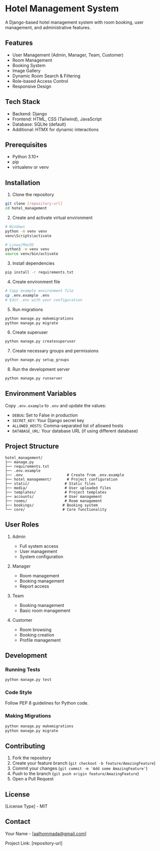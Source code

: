 # Hotel Management System

A Django-based hotel management system with room booking, user management, and administrative features.

## Features

- User Management (Admin, Manager, Team, Customer)
- Room Management
- Booking System
- Image Gallery
- Dynamic Room Search & Filtering
- Role-based Access Control
- Responsive Design

## Tech Stack

- Backend: Django
- Frontend: HTML, CSS (Tailwind), JavaScript
- Database: SQLite (default)
- Additional: HTMX for dynamic interactions

## Prerequisites

- Python 3.10+
- pip
- virtualenv or venv

## Installation

1. Clone the repository
```bash
git clone [repository-url]
cd hotel_management
```

2. Create and activate virtual environment
```bash
# Windows
python -m venv venv
venv\Scripts\activate

# Linux/MacOS
python3 -m venv venv
source venv/bin/activate
```

3. Install dependencies
```bash
pip install -r requirements.txt
```

4. Create environment file
```bash
# Copy example environment file
cp .env.example .env
# Edit .env with your configuration
```

5. Run migrations
```bash
python manage.py makemigrations
python manage.py migrate
```

6. Create superuser
```bash
python manage.py createsuperuser
```

7. Create necessary groups and permissions
```bash
python manage.py setup_groups
```

8. Run the development server
```bash
python manage.py runserver
```

## Environment Variables

Copy `.env.example` to `.env` and update the values:
- `DEBUG`: Set to False in production
- `SECRET_KEY`: Your Django secret key
- `ALLOWED_HOSTS`: Comma-separated list of allowed hosts
- `DATABASE_URL`: Your database URL (if using different database)

## Project Structure

```
hotel_management/
├── manage.py
├── requirements.txt
├── .env.example
├── .env                    # Create from .env.example
├── hotel_management/       # Project configuration
├── static/                # Static files
├── media/                 # User uploaded files
├── templates/             # Project templates
├── accounts/              # User management
├── rooms/                 # Room management
├── bookings/             # Booking system
└── core/                 # Core functionality
```

## User Roles

1. Admin
   - Full system access
   - User management
   - System configuration

2. Manager
   - Room management
   - Booking management
   - Report access

3. Team
   - Booking management
   - Basic room management

4. Customer
   - Room browsing
   - Booking creation
   - Profile management

## Development

### Running Tests
```bash
python manage.py test
```

### Code Style
Follow PEP 8 guidelines for Python code.

### Making Migrations
```bash
python manage.py makemigrations
python manage.py migrate
```

## Contributing

1. Fork the repository
2. Create your feature branch (`git checkout -b feature/AmazingFeature`)
3. Commit your changes (`git commit -m 'Add some AmazingFeature'`)
4. Push to the branch (`git push origin feature/AmazingFeature`)
5. Open a Pull Request

## License

[License Type] - MIT

## Contact

Your Name - [aalhommada@gmail.com]

Project Link: [repository-url]